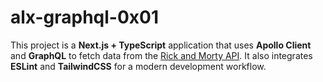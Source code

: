 # alx-graphql-0x01
This project is a **Next.js + TypeScript** application that uses **Apollo Client** and **GraphQL** to fetch data from the [Rick and Morty API](https://rickandmortyapi.com/graphql).   It also integrates **ESLint** and **TailwindCSS** for a modern development workflow.
